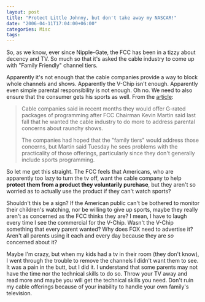 ```yaml
---
layout: post
title: "Protect Little Johnny, but don't take away my NASCAR!"
date: "2006-04-11T17:04:00+06:00"
categories: Misc 
tags: 
---
```


So, as we know, ever since Nipple-Gate, the FCC has been in a tizzy about decency and TV. So much so that it's asked the cable industry to come up with "Family Friendly" channel tiers. 

Apparently it's not enough that the cable companies provide a way to block whole channels and shows. Apparently the V-Chip isn't enough. Apparently even simple parental responsibility is not enough. Oh no. We need to also ensure that the consumer gets his sports as well. From the <a href="http://www.businessweek.com/ap/financialnews/D8GTVLG00.htm?campaign_id=apn_tech_down&chan=tc">article</a>:

<blockquote>
Cable companies said in recent months they would offer G-rated packages of programming after FCC Chairman Kevin Martin said last fall that he wanted the cable industry to do more to address parental concerns about raunchy shows.

The companies had hoped that the "family tiers" would address those concerns, but Martin said Tuesday he sees problems with the practicality of those offerings, particularly since they don't generally include sports programming.
</blockquote>

So let me get this straight. The FCC feels that Americans, who are apparently too lazy to turn the tv off, want the cable company to help <b>protect them from a product they voluntarily purchase</b>, but they aren't so worried as to actually use the product if they can't watch sports?

Shouldn't this be a sign? If the American public can't be bothered to monitor their children's watching, nor be willing to give up sports, maybe they really aren't as concerned as the FCC thinks they are? I mean, I have to laugh every time I see the commercial for the V-Chip. Wasn't the V-Chip something that every parent wanted? Why does FOX need to advertise it? Aren't all parents using it each and every day because they are <i>so</i> concerned about it? 

Maybe I'm crazy, but when my kids had a tv in their room (they don't know), I went through the trouble to remove the channels I didn't want them to see. It was a pain in the butt, but I did it. I understand that some parents may not have the time nor the technical skills to do so. Throw your TV away and read more and maybe you will get the technical skills you need. Don't ruin my cable offerings because of your inability to handle your own family's television.
